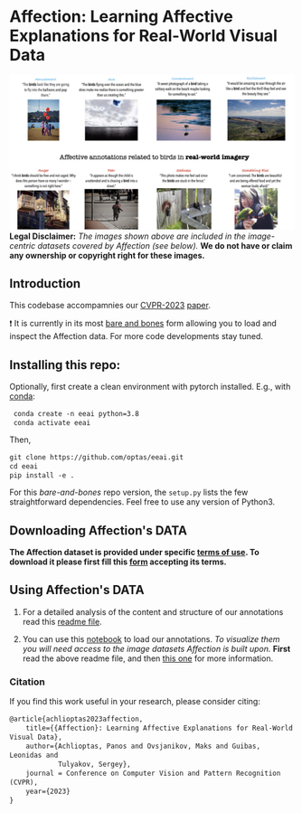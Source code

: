 # Affection: Learning Affective Explanations for Real-World Visual Data

![representative](https://github.com/affectivetools/eeai/blob/master/material/Affection_8_birds.jpeg)
**Legal Disclaimer:** _The images shown above are included in the image-centric datasets covered by Affection (see below)._ **We do not have or claim any ownership or copyright right for these images.**

## Introduction

This codebase accompamnies our <a href="https://cvpr2023.thecvf.com/">CVPR-2023<a> [paper](https://affective-explanations.org/). 

:exclamation: It is currently in its most <u>bare and bones</u> form allowing you to load and inspect the Affection data. For more code developments stay tuned.




## Installing this repo:

Optionally, first create a clean environment with pytorch installed. E.g., with [conda](https://docs.conda.io/en/latest/miniconda.html):
```
 conda create -n eeai python=3.8
 conda activate eeai
```

Then,
```
git clone https://github.com/optas/eeai.git
cd eeai
pip install -e .
```

For this _bare-and-bones_ repo version, the ```setup.py``` lists the few straightforward dependencies. Feel free to use any version of Python3.


## Downloading Affection's DATA

**The Affection dataset is provided under specific <a href="https://affectivetools.github.io/materials/affection_terms_of_use.pdf">terms of use</a>.  To download it please first fill this <a href="https://forms.gle/yTdgwHPwUC4a4C8Z8">form</a> accepting its terms.**

## Using Affection's DATA

1. For a detailed analysis of the content and structure of our annotations read this [readme file](https://github.com/affectivetools/eeai/blob/master/eeai/docs/Affection_Annotations.md).

2. You can use this [notebook](https://github.com/affectivetools/eeai/blob/master/eeai/notebooks/load_affection_annotations.ipynb) to load our annotations. _To visualize them you will need access to the image datasets Affection is built upon._ **First** read the above readme file, and then [this one](https://github.com/affectivetools/eeai/blob/master/eeai/docs/Affection_Images.md) for more information.


### Citation
If you find this work useful in your research, please consider citing:
	
	@article{achlioptas2023affection,
        title={{Affection}: Learning Affective Explanations for Real-World Visual Data},
        author={Achlioptas, Panos and Ovsjanikov, Maks and Guibas, Leonidas and
                Tulyakov, Sergey},
        journal = Conference on Computer Vision and Pattern Recognition (CVPR),
        year={2023}
    }
